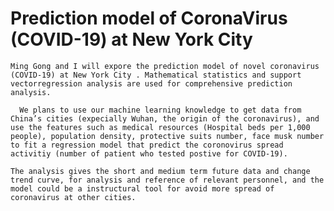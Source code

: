 # Prediction model of CoronaVirus (COVID-19) at New York City

    Ming Gong and I will expore the prediction model of novel coronavirus (COVID-19) at New York City . Mathematical statistics and support vectorregression analysis are used for comprehensive prediction analysis. 
    
	  We plans to use our machine learning knowledge to get data from China’s cities (expecially Wuhan, the origin of the coronavirus), and use the features such as medical resources (Hospital beds per 1,000 people), population density, protective suits number, face musk number to fit a regression model that predict the coronovirus spread activitiy (number of patient who tested postive for COVID-19).
    
    The analysis gives the short and medium term future data and change trend curve, for analysis and reference of relevant personnel, and the model could be a instructural tool for avoid more spread of coronavirus at other cities. 
